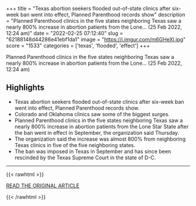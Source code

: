 +++
title = "Texas abortion seekers flooded out-of-state clinics after six-week ban went into effect, Planned Parenthood records show"
description = "Planned Parenthood clinics in the five states neighboring Texas saw a nearly 800% increase in abortion patients from the Lone... (25 Feb 2022, 12:24 am)"
date = "2022-02-25 07:12:40"
slug = "62188148d44286e41ebf1da1"
image = "https://i.imgur.com/m6GHeXl.jpg"
score = "1533"
categories = ['texas', 'flooded', 'effect']
+++

Planned Parenthood clinics in the five states neighboring Texas saw a nearly 800% increase in abortion patients from the Lone... (25 Feb 2022, 12:24 am)

## Highlights

- Texas abortion seekers flooded out-of-state clinics after six-week ban went into effect, Planned Parenthood records show.
- Colorado and Oklahoma clinics saw some of the biggest surges.
- Planned Parenthood clinics in the five states neighboring Texas saw a nearly 800% increase in abortion patients from the Lone Star State after the ban went in effect in September, the organization said Thursday.
- The organization said the increase was almost 800% from neighboring Texas clinics in five of the five neighboring states.
- The ban was imposed in Texas in September and has since been rescinded by the Texas Supreme Court in the state of D-C.

---

{{< rawhtml >}}
  <p class="article-category">
    <a target="_blank" href="https://spotoncolorado.com/co-non-local-sources/1360006/texas-abortion-seekers-flooded-out-of-state.html">READ THE ORIGINAL ARTICLE</a>
  </p>
{{< /rawhtml >}}
